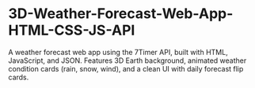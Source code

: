 # 3D-Weather-Forecast-Web-App-HTML-CSS-JS-API
A weather forecast web app using the 7Timer API, built with HTML, JavaScript, and JSON. Features 3D Earth background, animated weather condition cards (rain, snow, wind), and a clean UI with daily forecast flip cards.
